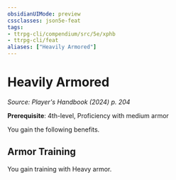 ```yaml
---
obsidianUIMode: preview
cssclasses: json5e-feat
tags:
- ttrpg-cli/compendium/src/5e/xphb
- ttrpg-cli/feat
aliases: ["Heavily Armored"]
---
```

# Heavily Armored
*Source: Player's Handbook (2024) p. 204*  

**Prerequisite**: 4th-level, Proficiency with medium armor

You gain the following benefits.

## Armor Training

You gain training with Heavy armor.